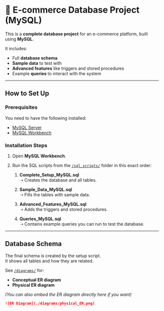 # 🛒 E-commerce Database Project (MySQL)

This is a **complete database project** for an e-commerce platform, built using **MySQL**.  

It includes:  
-  Full **database schema**  
-  **Sample data** to test with  
-  **Advanced features** like triggers and stored procedures  
-  Example **queries** to interact with the system  

---

##  How to Set Up

###  Prerequisites
You need to have the following installed:  
- [MySQL Server](https://dev.mysql.com/downloads/mysql/)  
- [MySQL Workbench](https://dev.mysql.com/downloads/workbench/)  

###  Installation Steps
1. Open **MySQL Workbench**.  
2. Run the SQL scripts from the [`/sql_scripts/`](./sql_scripts) folder in this exact order:  

   1. **Complete_Setup_MySQL.sql**  
      ➝ Creates the database and all tables.  

   2. **Sample_Data_MySQL.sql**  
      ➝ Fills the tables with sample data.  

   3. **Advanced_Features_MySQL.sql**  
      ➝ Adds the triggers and stored procedures.  

   4. **Queries_MySQL.sql**  
      ➝ Contains example queries you can run to test the database.  

---

##  Database Schema
The final schema is created by the setup script.  
It shows all tables and how they are related.  

 See [`/diagrams/`](./diagrams) for:  
- **Conceptual ER diagram**  
- **Physical ER diagram**  

*(You can also embed the ER diagram directly here if you want)*  

```markdown
![ER Diagram](./diagrams/physical_ER.png)
